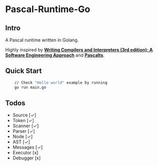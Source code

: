 # Pascal-Runtime-Go
## Intro
A Pascal runtime written in Golang.

Highly inspired by **[Writing Compilers and Interpreters (3rd edition): A Software Engineering Approach](http://www.apropos-logic.com/wci/)** and **[Pascalts](https://github.com/hsiaosiyuan0/Pascalts)**.

## Quick Start
```sh
	// Check "Hello world" example by running
	go run main.go
```

## Todos
- Source	[✓]
- Token		[✓]
- Scanner	[✓]
- Parser	[✓]
- Node		[✓]
- AST		[✓]
- Messages	[✓]
- Executor	[x]
- Debugger	[x]